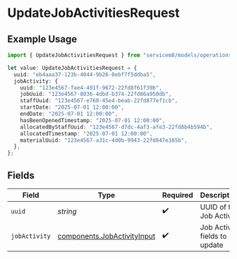 # UpdateJobActivitiesRequest

## Example Usage

```typescript
import { UpdateJobActivitiesRequest } from "servicem8/models/operations";

let value: UpdateJobActivitiesRequest = {
  uuid: "eb4aaa37-123b-4044-9b26-0ebf7f5ddba5",
  jobActivity: {
    uuid: "123e4567-fae4-491f-9672-22fd8f61f39b",
    jobUuid: "123e4567-8036-4dbd-b374-22fd86a950db",
    staffUuid: "123e4567-e760-45e4-beab-22fd877ef1cb",
    startDate: "2025-07-01 12:00:00",
    endDate: "2025-07-01 12:00:00",
    hasBeenOpenedTimestamp: "2025-07-01 12:00:00",
    allocatedByStaffUuid: "123e4567-d7dc-4af3-afe3-22fd8b4b594b",
    allocatedTimestamp: "2025-07-01 12:00:00",
    materialUuid: "123e4567-a31c-4d0b-9943-22fd847e165b",
  },
};
```

## Fields

| Field                                                                      | Type                                                                       | Required                                                                   | Description                                                                |
| -------------------------------------------------------------------------- | -------------------------------------------------------------------------- | -------------------------------------------------------------------------- | -------------------------------------------------------------------------- |
| `uuid`                                                                     | *string*                                                                   | :heavy_check_mark:                                                         | UUID of the Job Activity                                                   |
| `jobActivity`                                                              | [components.JobActivityInput](../../models/components/jobactivityinput.md) | :heavy_check_mark:                                                         | Job Activity fields to update                                              |